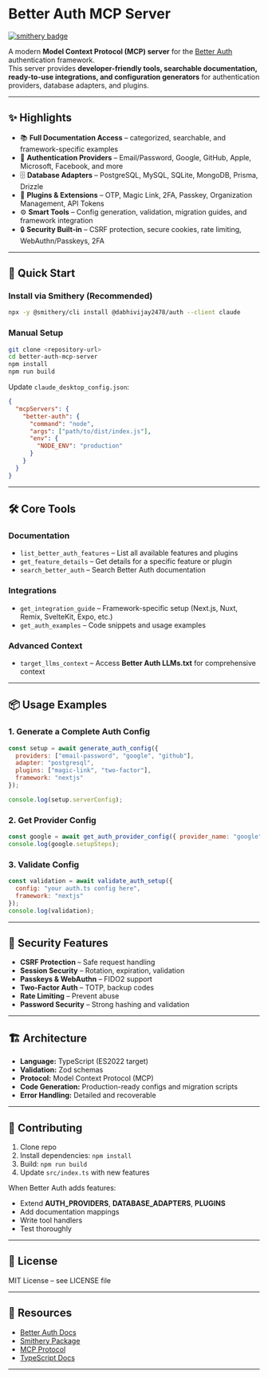 # Better Auth MCP Server

[![smithery badge](https://smithery.ai/badge/@dabhivijay2478/auth)](https://smithery.ai/server/@dabhivijay2478/auth)

A modern **Model Context Protocol (MCP) server** for the [Better Auth](https://better-auth.com/docs) authentication framework.  
This server provides **developer-friendly tools, searchable documentation, ready-to-use integrations, and configuration generators** for authentication providers, database adapters, and plugins.

---

## ✨ Highlights

- 📚 **Full Documentation Access** – categorized, searchable, and framework-specific examples  
- 🔐 **Authentication Providers** – Email/Password, Google, GitHub, Apple, Microsoft, Facebook, and more  
- 🗄️ **Database Adapters** – PostgreSQL, MySQL, SQLite, MongoDB, Prisma, Drizzle  
- 🔧 **Plugins & Extensions** – OTP, Magic Link, 2FA, Passkey, Organization Management, API Tokens  
- ⚙️ **Smart Tools** – Config generation, validation, migration guides, and framework integration  
- 🔒 **Security Built-in** – CSRF protection, secure cookies, rate limiting, WebAuthn/Passkeys, 2FA  

---

## 🚀 Quick Start

### Install via Smithery (Recommended)

```bash
npx -y @smithery/cli install @dabhivijay2478/auth --client claude
````

### Manual Setup

```bash
git clone <repository-url>
cd better-auth-mcp-server
npm install
npm run build
```

Update `claude_desktop_config.json`:

```json
{
  "mcpServers": {
    "better-auth": {
      "command": "node",
      "args": ["path/to/dist/index.js"],
      "env": {
        "NODE_ENV": "production"
      }
    }
  }
}
```

---

## 🛠️ Core Tools

### Documentation

* `list_better_auth_features` – List all available features and plugins
* `get_feature_details` – Get details for a specific feature or plugin
* `search_better_auth` – Search Better Auth documentation

### Integrations

* `get_integration_guide` – Framework-specific setup (Next.js, Nuxt, Remix, SvelteKit, Expo, etc.)
* `get_auth_examples` – Code snippets and usage examples

### Advanced Context

* `target_llms_context` – Access **Better Auth LLMs.txt** for comprehensive context

---

## 📦 Usage Examples

### 1. Generate a Complete Auth Config

```javascript
const setup = await generate_auth_config({
  providers: ["email-password", "google", "github"],
  adapter: "postgresql",
  plugins: ["magic-link", "two-factor"],
  framework: "nextjs"
});

console.log(setup.serverConfig);
```

### 2. Get Provider Config

```javascript
const google = await get_auth_provider_config({ provider_name: "google" });
console.log(google.setupSteps);
```

### 3. Validate Config

```javascript
const validation = await validate_auth_setup({
  config: "your auth.ts config here",
  framework: "nextjs"
});
console.log(validation);
```

---

## 🔐 Security Features

* **CSRF Protection** – Safe request handling
* **Session Security** – Rotation, expiration, validation
* **Passkeys & WebAuthn** – FIDO2 support
* **Two-Factor Auth** – TOTP, backup codes
* **Rate Limiting** – Prevent abuse
* **Password Security** – Strong hashing and validation

---

## 🏗️ Architecture

* **Language:** TypeScript (ES2022 target)
* **Validation:** Zod schemas
* **Protocol:** Model Context Protocol (MCP)
* **Code Generation:** Production-ready configs and migration scripts
* **Error Handling:** Detailed and recoverable

---

## 🤝 Contributing

1. Clone repo
2. Install dependencies: `npm install`
3. Build: `npm run build`
4. Update `src/index.ts` with new features

When Better Auth adds features:

* Extend **AUTH\_PROVIDERS**, **DATABASE\_ADAPTERS**, **PLUGINS**
* Add documentation mappings
* Write tool handlers
* Test thoroughly

---

## 📄 License

MIT License – see LICENSE file

---

## 🔗 Resources

* [Better Auth Docs](https://better-auth.com/docs)
* [Smithery Package](https://smithery.ai/server/@dabhivijay2478/auth)
* [MCP Protocol](https://modelcontextprotocol.io/)
* [TypeScript Docs](https://www.typescriptlang.org/)

---
